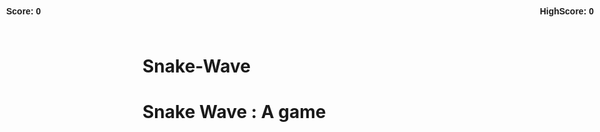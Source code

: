 # Snake-Wave
 # Snake Wave : A game 
 <!DOCTYPE html>
<html lang="en">
<head>
    <meta charset="UTF-8">
    <meta name="viewport" content="width=device-width, initial-scale=1.0">
    <title>Snake wave </title>
    <link rel="stylesheet" href="styles.css"
</head>
<body>
    <div class="body">
        <div id="scoreBox" style="font-weight: bold; font-family: 'Cursive', Arial, sans-serif; position: absolute; top: 10px; left: 10px;">
            Score: 0
        </div>
        <div id="hiscoreBox" style="font-weight: bold; font-family: 'Cursive', Arial, sans-serif; position: absolute; top: 10px; right: 10px;">
            HighScore: 0
        </div>
        <div id="board"></div>
    </div>
</body>
<script src="app.js"> </script>
</html>
